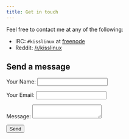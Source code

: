 ```yaml
---
title: Get in touch
---
```


Feel free to contact me at any of the following:

- IRC: `#kisslinux` at [freenode](https://freenode.net)
- Reddit: [/r/kisslinux](https://reddit.com/r/kisslinux)

## Send a message

<form action=/pages/form-success name=contact method=POST data-netlify=true>
  <p><label>Your Name: <input type=text name=name/></label></p>
  <p><label>Your Email: <input type=email name=email/></label></p>
  <p><label>Message: <textarea name=message></textarea></label></p>
  <p><button type=submit>Send</button></p>
</form>
